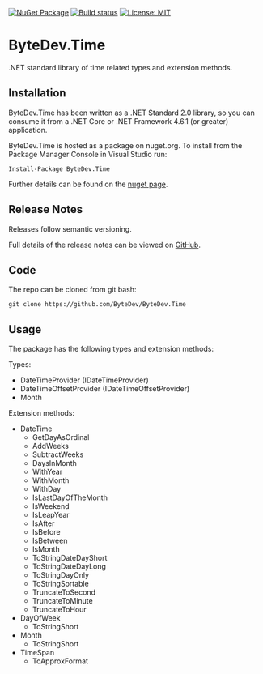 [![NuGet Package](https://img.shields.io/nuget/v/ByteDev.Time.svg)](https://www.nuget.org/packages/ByteDev.Time)
[![Build status](https://ci.appveyor.com/api/projects/status/github/ByteDev/ByteDev.Time?branch=master&svg=true)](https://ci.appveyor.com/project/ByteDev/ByteDev.Time/branch/master)
[![License: MIT](https://img.shields.io/badge/License-MIT-green.svg)](https://github.com/ByteDev/ByteDev.Template.LibraryPackage/blob/master/LICENSE)

# ByteDev.Time

.NET standard library of time related types and extension methods.

## Installation

ByteDev.Time has been written as a .NET Standard 2.0 library, so you can consume it from a .NET Core or .NET Framework 4.6.1 (or greater) application.

ByteDev.Time is hosted as a package on nuget.org.  To install from the Package Manager Console in Visual Studio run:

`Install-Package ByteDev.Time`

Further details can be found on the [nuget page](https://www.nuget.org/packages/ByteDev.Time/).

## Release Notes

Releases follow semantic versioning.

Full details of the release notes can be viewed on [GitHub](https://github.com/ByteDev/ByteDev.Time/blob/master/docs/RELEASE-NOTES.md).

## Code

The repo can be cloned from git bash:

`git clone https://github.com/ByteDev/ByteDev.Time`

## Usage

The package has the following types and extension methods:

Types:
- DateTimeProvider (IDateTimeProvider)
- DateTimeOffsetProvider (IDateTimeOffsetProvider)
- Month

Extension methods:
- DateTime
  - GetDayAsOrdinal
  - AddWeeks
  - SubtractWeeks
  - DaysInMonth
  - WithYear
  - WithMonth
  - WithDay
  - IsLastDayOfTheMonth
  - IsWeekend
  - IsLeapYear
  - IsAfter
  - IsBefore
  - IsBetween
  - IsMonth
  - ToStringDateDayShort
  - ToStringDateDayLong
  - ToStringDayOnly
  - ToStringSortable
  - TruncateToSecond
  - TruncateToMinute
  - TruncateToHour
- DayOfWeek
  - ToStringShort
- Month
  - ToStringShort
- TimeSpan
  - ToApproxFormat